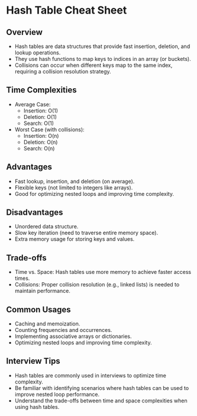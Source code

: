 # Hash Table Cheat Sheet

## Overview

- Hash tables are data structures that provide fast insertion, deletion, and lookup operations.
- They use hash functions to map keys to indices in an array (or buckets).
- Collisions can occur when different keys map to the same index, requiring a collision resolution strategy.

## Time Complexities

- Average Case:
  - Insertion: O(1)
  - Deletion: O(1)
  - Search: O(1)
- Worst Case (with collisions):
  - Insertion: O(n)
  - Deletion: O(n)
  - Search: O(n)

## Advantages

- Fast lookup, insertion, and deletion (on average).
- Flexible keys (not limited to integers like arrays).
- Good for optimizing nested loops and improving time complexity.

## Disadvantages

- Unordered data structure.
- Slow key iteration (need to traverse entire memory space).
- Extra memory usage for storing keys and values.

## Trade-offs

- Time vs. Space: Hash tables use more memory to achieve faster access times.
- Collisions: Proper collision resolution (e.g., linked lists) is needed to maintain performance.

## Common Usages

- Caching and memoization.
- Counting frequencies and occurrences.
- Implementing associative arrays or dictionaries.
- Optimizing nested loops and improving time complexity.

## Interview Tips

- Hash tables are commonly used in interviews to optimize time complexity.
- Be familiar with identifying scenarios where hash tables can be used to improve nested loop performance.
- Understand the trade-offs between time and space complexities when using hash tables.
